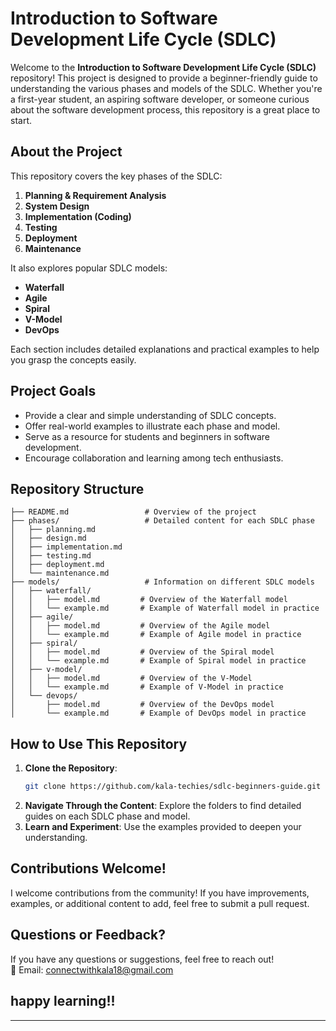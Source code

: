 
# Introduction to Software Development Life Cycle (SDLC)

Welcome to the **Introduction to Software Development Life Cycle (SDLC)** repository! This project is designed to provide a beginner-friendly guide to understanding the various phases and models of the SDLC. Whether you're a first-year student, an aspiring software developer, or someone curious about the software development process, this repository is a great place to start.

##  About the Project

This repository covers the key phases of the SDLC:
1. **Planning & Requirement Analysis**
2. **System Design**
3. **Implementation (Coding)**
4. **Testing**
5. **Deployment**
6. **Maintenance**

It also explores popular SDLC models:
- **Waterfall**
- **Agile**
- **Spiral**
- **V-Model**
- **DevOps**

Each section includes detailed explanations and practical examples to help you grasp the concepts easily.

##  Project Goals

- Provide a clear and simple understanding of SDLC concepts.
- Offer real-world examples to illustrate each phase and model.
- Serve as a resource for students and beginners in software development.
- Encourage collaboration and learning among tech enthusiasts.

##  Repository Structure

```
├── README.md                 # Overview of the project
├── phases/                   # Detailed content for each SDLC phase
│   ├── planning.md
│   ├── design.md
│   ├── implementation.md
│   ├── testing.md
│   ├── deployment.md
│   └── maintenance.md
├── models/                   # Information on different SDLC models
│   ├── waterfall/
│   │   ├── model.md         # Overview of the Waterfall model
│   │   └── example.md       # Example of Waterfall model in practice
│   ├── agile/
│   │   ├── model.md         # Overview of the Agile model
│   │   └── example.md       # Example of Agile model in practice
│   ├── spiral/
│   │   ├── model.md         # Overview of the Spiral model
│   │   └── example.md       # Example of Spiral model in practice
│   ├── v-model/
│   │   ├── model.md         # Overview of the V-Model
│   │   └── example.md       # Example of V-Model in practice
│   └── devops/
│       ├── model.md         # Overview of the DevOps model
│       └── example.md       # Example of DevOps model in practice

```

##  How to Use This Repository

1. **Clone the Repository**: 
   ```bash
   git clone https://github.com/kala-techies/sdlc-beginners-guide.git
   ```
2. **Navigate Through the Content**: Explore the folders to find detailed guides on each SDLC phase and model.
3. **Learn and Experiment**: Use the examples provided to deepen your understanding.

##  Contributions Welcome!

I welcome contributions from the community! If you have improvements, examples, or additional content to add, feel free to submit a pull request. 


##  Questions or Feedback?

If you have any questions or suggestions, feel free to reach out!  
📧 Email: [connectwithkala18@gmail.com](mailto:connectwithkala18@gmail.com)

## happy learning!!

---
